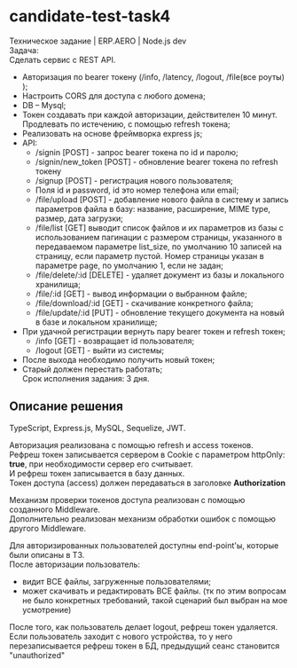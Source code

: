 # candidate-test-task4


Техническое задание | ERP.AERO | Node.js dev  
Задача:  
Сделать сервис с REST API.   
* Авторизация по bearer токену (/info, /latency, /logout, /file(все роуты) );  
* Настроить CORS для доступа с любого домена;  
* DB – Mysql;  
* Токен создавать при каждой авторизации, действителен 10 минут. Продлевать по истечению, с помощью refresh токена;  
* Реализовать на основе фреймворка express js;  
* API:  
   * /signin [POST] - запрос bearer токена по id и паролю;  
   * /signin/new_token [POST]  - обновление bearer токена по refresh токену  
   * /signup [POST] - регистрация нового пользователя;  
   * Поля id и password, id это номер телефона или email;  
   * /file/upload [POST] - добавление нового файла в систему и запись параметров файла в базу: название, расширение, MIME type, размер, дата загрузки;  
   * /file/list [GET]  выводит список файлов и их параметров из базы с использованием пагинации с размером страницы, указанного в передаваемом параметре list_size, по       умолчанию 10 записей на страницу, если параметр пустой. Номер страницы указан в параметре page, по умолчанию 1, если не задан;   
   * /file/delete/:id [DELETE] - удаляет документ из базы и локального хранилища;  
   * /file/:id [GET] - вывод информации о выбранном файле;   
   * /file/download/:id [GET] - скачивание конкретного файла;  
   * /file/update/:id [PUT] - обновление текущего документа на новый в базе и локальном хранилище;  
* При удачной регистрации вернуть пару  bearer токен и refresh токен;  
   * /info [GET] - возвращает id пользователя;  
   * /logout [GET] - выйти из системы;  
* После выхода необходимо получить новый токен;  
* Старый должен перестать работать;  
Срок исполнения задания: 3 дня.  


## Описание решения
TypeScript, Express.js, MySQL, Sequelize, JWT.

Авторизация реализована с помощью refresh и access токенов.  
Рефреш токен записывается сервером в Cookie с параметром httpOnly: **true**, при необходимости сервер его считывает.  
И рефреш токен записывается в базу данных.  
Токен доступа (access) должен передаваться в заголовке **Authorization**  

Механизм проверки токенов доступа реализован с помощью созданного Middleware.  
Дополнительно реализован механизм обработки ошибок с помощью другого Middleware.  

Для авторизированных пользователей доступны end-point'ы, которые были описаны в ТЗ.  
После авторизации пользователь:
- видит ВСЕ файлы, загруженные пользователями;
- может скачивать и редактировать ВСЕ файлы.
(тк по этим вопросам не было конкретных требований, такой сценарий был выбран на мое усмотрение)

После того, как пользователь делает logout, рефреш токен удаляется.
Если пользователь заходит с нового устройства, то у него перезаписывается рефреш токен в БД, предыдущий сеанс становится "unauthorized"









